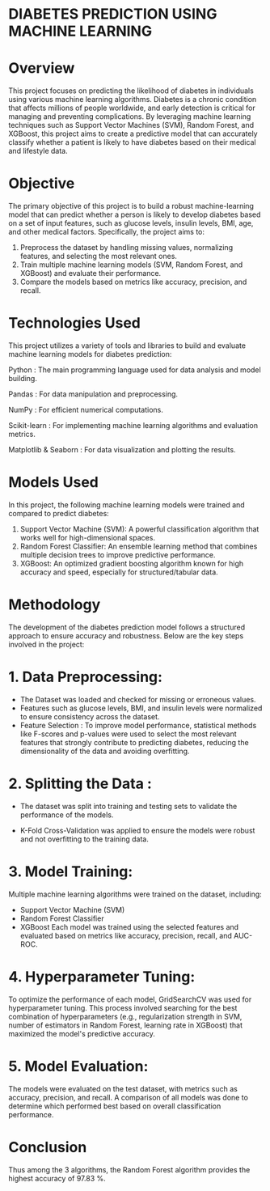 # DIABETES PREDICTION USING MACHINE LEARNING
# Overview
This project focuses on predicting the likelihood of diabetes in individuals using various machine learning algorithms. Diabetes is a chronic condition that affects millions of people worldwide, and early detection is critical for managing and preventing complications. By leveraging machine learning techniques such as Support Vector Machines (SVM), Random Forest, and XGBoost, this project aims to create a predictive model that can accurately classify whether a patient is likely to have diabetes based on their medical and lifestyle data.
# Objective

The primary objective of this project is to build a robust machine-learning model that can predict whether a person is likely to develop diabetes based on a set of input features, such as glucose levels, insulin levels, BMI, age, and other medical factors. Specifically, the project aims to:

1. Preprocess the dataset by handling missing values, normalizing features, and selecting the most relevant ones.
2. Train multiple machine learning models (SVM, Random Forest, and XGBoost) and evaluate their performance.
3. Compare the models based on metrics like accuracy, precision, and recall.

# Technologies Used
This project utilizes a variety of tools and libraries to build and evaluate machine learning models for diabetes prediction:

Python : The main programming language used for data analysis and model building.

Pandas : For data manipulation and preprocessing.

NumPy : For efficient numerical computations.

Scikit-learn : For implementing machine learning algorithms and evaluation metrics.

Matplotlib & Seaborn : For data visualization and plotting the results.

# Models Used
In this project, the following machine learning models were trained and compared to predict diabetes:

1. Support Vector Machine (SVM): A powerful classification algorithm that works well for high-dimensional spaces.
2. Random Forest Classifier: An ensemble learning method that combines multiple decision trees to improve predictive performance.
3. XGBoost: An optimized gradient boosting algorithm known for high accuracy and speed, especially for structured/tabular data.

# Methodology
The development of the diabetes prediction model follows a structured approach to ensure accuracy and robustness. Below are the key steps involved in the project:

# 1. Data Preprocessing:

- The Dataset was loaded and checked for missing or erroneous values.
- Features such as glucose levels, BMI, and insulin levels were normalized to ensure consistency across the dataset.
- Feature Selection : To improve model performance, statistical methods like F-scores and p-values were used to select the most relevant features that strongly contribute to predicting diabetes, reducing the dimensionality of the data and avoiding overfitting.

# 2. Splitting the Data :

- The dataset was split into training and testing sets to validate the performance of the models.

- K-Fold Cross-Validation was applied to ensure the models were robust and not overfitting to the training data.
  
# 3. Model Training:

Multiple machine learning algorithms were trained on the dataset, including:
- Support Vector Machine (SVM)
-  Random Forest Classifier
-   XGBoost
Each model was trained using the selected features and evaluated based on metrics like accuracy, precision, recall, and AUC-ROC.

# 4. Hyperparameter Tuning:

To optimize the performance of each model, GridSearchCV was used for hyperparameter tuning. This process involved searching for the best combination of hyperparameters (e.g., regularization strength in SVM, number of estimators in Random Forest, learning rate in XGBoost) that maximized the model's predictive accuracy.

# 5. Model Evaluation:

The models were evaluated on the test dataset, with metrics such as accuracy, precision, and recall.
A comparison of all models was done to determine which performed best based on overall classification performance.

# Conclusion
Thus among the 3 algorithms, the Random Forest algorithm provides the highest accuracy of 97.83 %.
